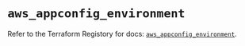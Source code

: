 # `aws_appconfig_environment`

Refer to the Terraform Registory for docs: [`aws_appconfig_environment`](https://registry.terraform.io/providers/hashicorp/aws/5.7.0/docs/resources/appconfig_environment).

